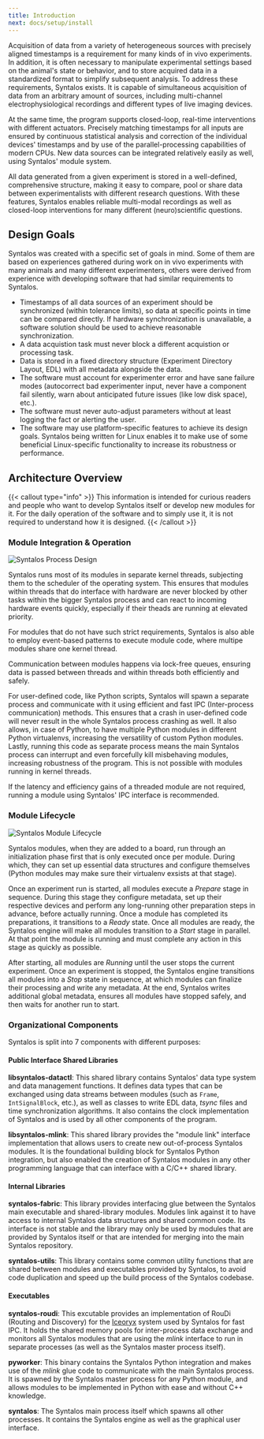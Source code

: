 ```yaml
---
title: Introduction
next: docs/setup/install
---
```


Acquisition of data from a variety of heterogeneous sources with precisely aligned timestamps is a requirement for many
kinds of in vivo experiments.
In addition, it is often necessary to manipulate experimental settings based on the animal's state or behavior,
and to store acquired data in a standardized format to simplify subsequent analysis.
To address these requirements, Syntalos exists.
It is capable of simultaneous acquisition of data from an arbitrary amount of sources,
including multi-channel electrophysiological recordings and different
types of live imaging devices.

At the same time, the program supports closed-loop, real-time interventions with
different actuators. Precisely matching timestamps for all inputs are ensured by continuous statistical analysis
and correction of the individual devices' timestamps and by use of the parallel-processing capabilities of
modern CPUs. New data sources can be integrated relatively easily as well, using Syntalos' module system.

All data generated from a given experiment is stored in a well-defined, comprehensive structure,
making it easy to compare, pool or share data between experimentalists with different research questions.
With these features, Syntalos enables reliable multi-modal recordings as well as closed-loop interventions
for many different (neuro)scientific questions.

## Design Goals

Syntalos was created with a specific set of goals in mind. Some of them are based on experiences gathered
during work on in vivo experiments with many animals and many different experimenters, others were derived
from experience with developing software that had similar requirements to Syntalos.

 * Timestamps of all data sources of an experiment should be synchronized (within tolerance limits), so data at
   specific points in time can be compared directly. If hardware synchronization is unavailable, a software solution
   should be used to achieve reasonable synchronization.
 * A data acquistion task must never block a different acquistion or processing task.
 * Data is stored in a fixed directory structure (Experiment Directory Layout, EDL) with all metadata alongside the data.
 * The software must account for experimenter error and have sane failure modes (autocorrect bad experimenter input, never
   have a component fail silently, warn about anticipated future issues (like low disk space), etc.).
 * The software must never auto-adjust parameters without at least logging the fact or alerting the user.
 * The software may use platform-specific features to achieve its design goals.
   Syntalos being written for Linux enables it to make use of some beneficial Linux-specific functionality
   to increase its robustness or performance.


## Architecture Overview

{{< callout type="info" >}}
This information is intended for curious readers and people who want to develop Syntalos itself
or develop new modules for it.
For the daily operation of the software and to simply use it, it is not required to understand
how it is designed.
{{< /callout >}}

### Module Integration & Operation

![Syntalos Process Design](/images/sydsgn/syinterop-design.png "Structure of the Syntalos process & module interactions")

Syntalos runs most of its modules in separate kernel threads, subjecting them to the scheduler of the operating system.
This ensures that modules within threads that do interface with hardware are never blocked by other tasks within the
bigger Syntalos process and can react to incoming hardware events quickly, especially if their theads are running at
elevated priority.

For modules that do not have such strict requirements, Syntalos is also able to employ event-based patterns to execute
module code, where multipe modules share one kernel thread.

Communication between modules happens via lock-free queues, ensuring data is passed between threads and within threads
both efficiently and safely.

For user-defined code, like Python scripts, Syntalos will spawn a separate process and communicate with it using efficient
and fast IPC (Inter-process communication) methods. This ensures that a crash in user-defined code will never result in
the whole Syntalos process crashing as well. It also allows, in case of Python, to have multiple Python modules in different
Python virtualenvs, increasing the versatility of custom Python modules.
Lastly, running this code as separate process means the main Syntalos process can interrupt and even forcefully kill misbehaving
modules, increasing robustness of the program. This is not possible with modules running in kernel threads.

If the latency and efficiency gains of a threaded module are not required, running a module using Syntalos' IPC interface is recommended.

### Module Lifecycle

![Syntalos Module Lifecycle](/images/sydsgn/symodule-lifecycle.png "State transitions of a Syntalos module")

Syntalos modules, when they are added to a board, run through an initialization phase first that is only executed once per module.
During which, they can set up essential data structures and configure themselves (Python modules may make sure their virtualenv exsists
at that stage).

Once an experiment run is started, all modules execute a *Prepare* stage in sequence. During this stage they configure metadata, set up
their respective devices and perform any long-running other preparation steps in advance, before actually running. Once a module has completed
its preparations, it transitions to a *Ready* state. Once all modules are ready, the Syntalos engine will make all modules transition to a *Start*
stage in parallel. At that point the module is running and must complete any action in this stage as quickly as possible.

After starting, all modules are *Running* until the user stops the current experiment. Once an experiment is stopped, the Syntalos engine
transitions all modules into a *Stop* state in sequence, at which modules can finalize their processing and write any metadata.
At the end, Syntalos writes additional global metadata, ensures all modules have stopped safely, and then waits for another run to start.

### Organizational Components

Syntalos is split into 7 components with different purposes:

#### Public Interface Shared Libraries

**libsyntalos-datactl**: This shared library contains Syntalos' data type system and data management functions. It defines data types that can be
exchanged using data streams between modules (such as `Frame`, `IntSignalBlock`, etc.), as well as classes to write EDL data, *tsync* files and
time synchronization algorithms. It also contains the clock implementation of Syntalos and is used by all other components of the program.

**libsyntalos-mlink**: This shared library provides the "module link" interface implementation that allows users to create new out-of-process
Syntalos modules. It is the foundational building block for Syntalos Python integration, but also enabled the creation of Syntalos modules in
any other programming language that can interface with a C/C++ shared library.

#### Internal Libraries

**syntalos-fabric**: This library provides interfacing glue between the Syntalos main executable and shared-library modules. Modules link against
it to have access to internal Syntalos data structures and shared common code. Its interface is not stable and the library may only be used by modules
that are provided by Syntalos itself or that are intended for merging into the main Syntalos repository.

**syntalos-utils**: This library contains some common utility functions that are shared between modules and executables provided by Syntalos, to avoid
code duplication and speed up the build process of the Syntalos codebase.

#### Executables

**syntalos-roudi**: This excutable provides an implementation of RouDi (Routing and Discovery) for the [Iceoryx](https://iceoryx.io/latest/) system
used by Syntalos for fast IPC. It holds the shared memory pools for inter-process data exchange and monitors all Syntalos modules that are using the
*mlink* interface to run in separate processes (as well as the Syntalos master process itself).

**pyworker**: This binary contains the Syntalos Python integration and makes use of the *mlink* glue code to communicate with the main Syntalos process.
It is spawned by the Syntalos master process for any Python module, and allows modules to be implemented in Python with ease and without C++ knowledge.

**syntalos**: The Syntalos main process itself which spawns all other processes. It contains the Syntalos engine as well as the graphical user interface.
